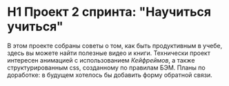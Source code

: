 # H1 Проект 2 спринта: "Научиться учиться"
В этом проекте собраны советы о том, как быть продуктивным в учебе, здесь вы можете найти полезные видео и книги.
Технически проект интересен анимацией с использованием *Кейфреймов*, а также структурированным css, созданному по правилам БЭМ.
Планы по доработке: в будущем хотелось бы добавить форму обратной связи.